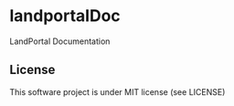 landportalDoc
=============

LandPortal Documentation


License
-------
This software project is under MIT license (see LICENSE)
